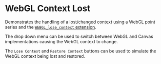 # WebGL Context Lost

Demonstrates the handling of a lost/changed context using a WebGL point series and the [`WEBGL_lose_context` extension](https://developer.mozilla.org/en-US/docs/Web/API/WEBGL_lose_context).

The drop down menu can be used to switch between WebGL and Canvas implementations causing the WebGL context to change.

The `Lose Context` and `Restore Context` buttons can be used to simulate the WebGL context being lost and restored.
